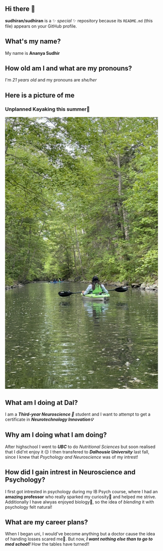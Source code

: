 ## Hi there 👋
**sudhiran/sudhiran** is a ✨ _special_ ✨ repository because its `README.md` (this file) appears on your GitHub profile.

## What's my name?
My name is **Ananya Sudhir**

## How old am I and what are my pronouns? 
I'm *21 years old* and my pronouns are *she/her*

## Here is a picture of me 
### Unplanned Kayaking this summer🛶  
![Unplanned Kayaking this summer🛶](IMG_9960.JPG)

## What am I doing at Dal?
I am a ***Third-year Neuroscience 🧠*** student and I want to attempt to get a certificate in ***Neurotechnology Innovation💡***

## Why am I doing what I am doing?
After highschool I went to ***UBC*** to do *Nutritional Sciences* but soon realised that I did'nt enjoy it 😔
I then transfered to ***Dalhousie University*** last fall, since I knew that *Psychology and Neuroscience* was of my intrest! 

## How did I gain intrest in Neuroscience and Psychology? 
I first got intrested in psychology during my IB Psych course, where I had an **amazing professor** who really sparked my curiosity🧐 and helped me strive. Additionally I have alwyas enjoyed biology🧬, so the idea of *blending* it with psychology felt natural! 

## What are my career plans?
When I began uni, I would've become anything but a doctor cause the idea of handing losses scared me🫣. But now, ***I want nothing else than to go to med school!*** How the tables have turned!!